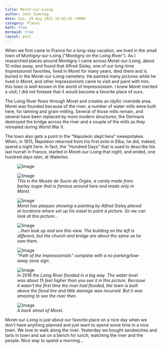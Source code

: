 ```yaml
---
title: Moret-sur-Loing
author: John Zumsteg
date: Sun, 29 Aug 2021 14:02:43 +0000
category: Places
math: true
mermaid: true
layout: post
---
```

When we first came to France for a long-stay vacation, we lived in the small town of Montigny-sur-Loing ("Montigny on the Loing River"). As I researched places around Montigny I came across Moret-sur-Loing, about 10 miles away, and found that Alfred Sisley, one of our long-time Impressionist favorites, lived in Moret for many years, died there and is buried in the Moret-sur-Loing cemetery. He painted many pictures while he lived in Moret, and other Impressionists came to visit and paint with him; this town is well-known in the world of Impressionism. I knew Moret merited a visit; I did not foresee that it would become a favorite place of ours.

The Loing River flows through Moret and creates an idyllic riverside area. Moret was founded because of the river; a number of water mills were built here, for tanning and grain-milling. Several of those mills remain, and several have been replaced by more modern structures; the Germans destroyed the bridge across the river and a couple of the mills as they retreated during World War II.

The town also gets a point in the "Napoleon slept here" sweepstakes. When, in 1815, Napoleon returned from his first exile in Elba, he did, indeed, spend a night here. In fact, the "Hundred Days" that is used to describe his last hurrah in France, started in Moret-sur-Loing that night, and ended, one hundred days later, at Waterloo.

<figure>
	<img class = "landscape" src="{{"/assets/images/2018/07/DSC05587.jpg" | prepend: site.baseurl  }}" alt="Image" />
	<figcaption></figcaption>
</figure>



<figure>
	<img class = "landscape" src="{{"/assets/images/2018/07/DSC05585.jpg" | prepend: site.baseurl  }}" alt="Image" />
	<figcaption><em>This is the Musée de Sucre de Orgée, a candy made from barley sugar that is famous around here and made only in Moret.</em></figcaption>
</figure>



<figure>
	<img class = "landscape" src="{{"/assets/images/2021/08/DSC00494-e1629964132406.jpg" | prepend: site.baseurl  }}" alt="Image" />
	<figcaption><em>Moret has plaques showing a painting by Alfred Sisley placed at locations where set up his easel to paint a picture. So we can look at this picture...</em></figcaption>
</figure>



<figure>
	<img class = "landscape" src="{{"/assets/images/2021/08/DSC00495.jpg" | prepend: site.baseurl  }}" alt="Image" />
	<figcaption><em>...then look up and see this view. The building on the left is different, but the church and bridge are about the same as he saw them.</em></figcaption>
</figure>



<figure>
	<img class = "portrait" src="{{"/assets/images/2021/08/DSC00498.jpg" | prepend: site.baseurl  }}" alt="Image" />
	<figcaption><em>"Path of the Impressionists" complete with a no parking/tow-away zone sign.</em></figcaption>
</figure>



<figure>
	<img class = "landscape" src="{{"/assets/images/2021/08/DSC00490.jpg" | prepend: site.baseurl  }}" alt="Image" />
	<figcaption><em>In 2016 the Loing River flooded in a big way. The water level was about 15 feet higher than you see it in this picture. Because it wasn't the first time the river had flooded, the town is built above the flood line and little damage was incurred. But it was amazing to see the river then.</em></figcaption>
</figure>



<figure>
	<img class = "landscape" src="{{"/assets/images/2018/07/DSC05567.jpg" | prepend: site.baseurl  }}" alt="Image" />
	<figcaption><em>A back street of Moret.</em></figcaption>
</figure>



Moret-sur-Loing is just about our favorite place on a nice day when we don't have anything planned and just want to spend some time in a nice town. We love to walk along the river. Yesterday we bought sandwiches and tarts in town and sat on a bench for lunch, watching the river and the people. Nice way to spend a morning...
